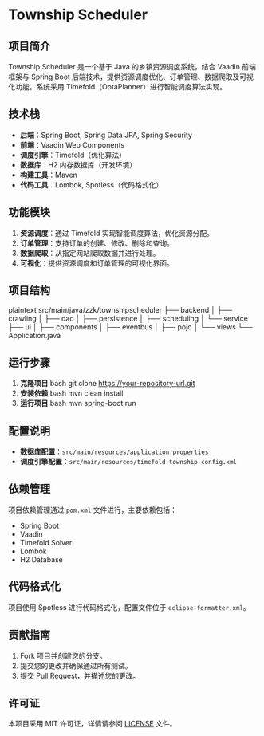 # Township Scheduler

## 项目简介

Township Scheduler 是一个基于 Java 的乡镇资源调度系统，结合 Vaadin 前端框架与 Spring Boot
后端技术，提供资源调度优化、订单管理、数据爬取及可视化功能。系统采用 Timefold（OptaPlanner）进行智能调度算法实现。

## 技术栈

- **后端**：Spring Boot, Spring Data JPA, Spring Security
- **前端**：Vaadin Web Components
- **调度引擎**：Timefold（优化算法）
- **数据库**：H2 内存数据库（开发环境）
- **构建工具**：Maven
- **代码工具**：Lombok, Spotless（代码格式化）

## 功能模块

1. **资源调度**：通过 Timefold 实现智能调度算法，优化资源分配。
2. **订单管理**：支持订单的创建、修改、删除和查询。
3. **数据爬取**：从指定网站爬取数据并进行处理。
4. **可视化**：提供资源调度和订单管理的可视化界面。

## 项目结构

plaintext src/main/java/zzk/townshipscheduler ├── backend │ ├── crawling │ ├── dao │ ├── persistence │ ├── scheduling │
└── service ├── ui │ ├── components │ ├── eventbus │ ├── pojo │ └── views └── Application.java

## 运行步骤
1. **克隆项目**
   bash git clone https://your-repository-url.git
2. **安装依赖**
   bash mvn clean install
3. **运行项目**
   bash mvn spring-boot:run

## 配置说明
- **数据库配置**：`src/main/resources/application.properties`
- **调度引擎配置**：`src/main/resources/timefold-township-config.xml`

## 依赖管理
项目依赖管理通过 `pom.xml` 文件进行，主要依赖包括：
- Spring Boot
- Vaadin
- Timefold Solver
- Lombok
- H2 Database

## 代码格式化
项目使用 Spotless 进行代码格式化，配置文件位于 `eclipse-formatter.xml`。

## 贡献指南
1. Fork 项目并创建您的分支。
2. 提交您的更改并确保通过所有测试。
3. 提交 Pull Request，并描述您的更改。

## 许可证
本项目采用 MIT 许可证，详情请参阅 [LICENSE](LICENSE) 文件。
